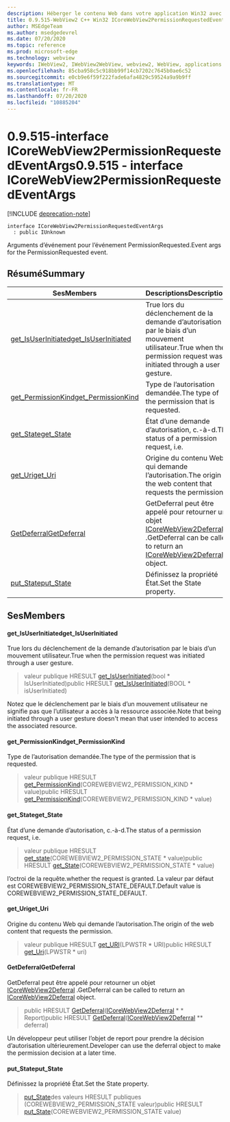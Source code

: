 ```yaml
---
description: Héberger le contenu Web dans votre application Win32 avec le contrôle Microsoft Edge WebView2
title: 0.9.515-WebView2 C++ Win32 ICoreWebView2PermissionRequestedEventArgs
author: MSEdgeTeam
ms.author: msedgedevrel
ms.date: 07/20/2020
ms.topic: reference
ms.prod: microsoft-edge
ms.technology: webview
keywords: IWebView2, IWebView2WebView, webview2, WebView, applications Win32, Win32, Edge, ICoreWebView2, ICoreWebView2Controller, contrôle de navigateur, html Edge
ms.openlocfilehash: 85cba958c5c918bb99f14cb7202c7645b0ae6c52
ms.sourcegitcommit: e0cb9e6f59f222fade6afa4829c59524a9a9b9ff
ms.translationtype: MT
ms.contentlocale: fr-FR
ms.lasthandoff: 07/20/2020
ms.locfileid: "10885204"
---
```

# <span data-ttu-id="587b4-104">0.9.515-interface ICoreWebView2PermissionRequestedEventArgs</span><span class="sxs-lookup"><span data-stu-id="587b4-104">0.9.515 - interface ICoreWebView2PermissionRequestedEventArgs</span></span> 

[!INCLUDE [deprecation-note](../../includes/deprecation-note.md)]

```
interface ICoreWebView2PermissionRequestedEventArgs
  : public IUnknown
```

<span data-ttu-id="587b4-105">Arguments d’événement pour l’événement PermissionRequested.</span><span class="sxs-lookup"><span data-stu-id="587b4-105">Event args for the PermissionRequested event.</span></span>

## <span data-ttu-id="587b4-106">Résumé</span><span class="sxs-lookup"><span data-stu-id="587b4-106">Summary</span></span>

 <span data-ttu-id="587b4-107">Ses</span><span class="sxs-lookup"><span data-stu-id="587b4-107">Members</span></span>                        | <span data-ttu-id="587b4-108">Descriptions</span><span class="sxs-lookup"><span data-stu-id="587b4-108">Descriptions</span></span>
--------------------------------|---------------------------------------------
[<span data-ttu-id="587b4-109">get_IsUserInitiated</span><span class="sxs-lookup"><span data-stu-id="587b4-109">get_IsUserInitiated</span></span>](#get_isuserinitiated) | <span data-ttu-id="587b4-110">True lors du déclenchement de la demande d’autorisation par le biais d’un mouvement utilisateur.</span><span class="sxs-lookup"><span data-stu-id="587b4-110">True when the permission request was initiated through a user gesture.</span></span>
[<span data-ttu-id="587b4-111">get_PermissionKind</span><span class="sxs-lookup"><span data-stu-id="587b4-111">get_PermissionKind</span></span>](#get_permissionkind) | <span data-ttu-id="587b4-112">Type de l’autorisation demandée.</span><span class="sxs-lookup"><span data-stu-id="587b4-112">The type of the permission that is requested.</span></span>
[<span data-ttu-id="587b4-113">get_State</span><span class="sxs-lookup"><span data-stu-id="587b4-113">get_State</span></span>](#get_state) | <span data-ttu-id="587b4-114">État d’une demande d’autorisation, c.-à-d.</span><span class="sxs-lookup"><span data-stu-id="587b4-114">The status of a permission request, i.e.</span></span>
[<span data-ttu-id="587b4-115">get_Uri</span><span class="sxs-lookup"><span data-stu-id="587b4-115">get_Uri</span></span>](#get_uri) | <span data-ttu-id="587b4-116">Origine du contenu Web qui demande l’autorisation.</span><span class="sxs-lookup"><span data-stu-id="587b4-116">The origin of the web content that requests the permission.</span></span>
[<span data-ttu-id="587b4-117">GetDeferral</span><span class="sxs-lookup"><span data-stu-id="587b4-117">GetDeferral</span></span>](#getdeferral) | <span data-ttu-id="587b4-118">GetDeferral peut être appelé pour retourner un objet [ICoreWebView2Deferral](icorewebview2deferral.md) .</span><span class="sxs-lookup"><span data-stu-id="587b4-118">GetDeferral can be called to return an [ICoreWebView2Deferral](icorewebview2deferral.md) object.</span></span>
[<span data-ttu-id="587b4-119">put_State</span><span class="sxs-lookup"><span data-stu-id="587b4-119">put_State</span></span>](#put_state) | <span data-ttu-id="587b4-120">Définissez la propriété État.</span><span class="sxs-lookup"><span data-stu-id="587b4-120">Set the State property.</span></span>

## <span data-ttu-id="587b4-121">Ses</span><span class="sxs-lookup"><span data-stu-id="587b4-121">Members</span></span>

#### <span data-ttu-id="587b4-122">get_IsUserInitiated</span><span class="sxs-lookup"><span data-stu-id="587b4-122">get_IsUserInitiated</span></span> 

<span data-ttu-id="587b4-123">True lors du déclenchement de la demande d’autorisation par le biais d’un mouvement utilisateur.</span><span class="sxs-lookup"><span data-stu-id="587b4-123">True when the permission request was initiated through a user gesture.</span></span>

> <span data-ttu-id="587b4-124">valeur publique HRESULT [get_IsUserInitiated](#get_isuserinitiated)(bool \* IsUserInitiated)</span><span class="sxs-lookup"><span data-stu-id="587b4-124">public HRESULT [get_IsUserInitiated](#get_isuserinitiated)(BOOL \* isUserInitiated)</span></span>

<span data-ttu-id="587b4-125">Notez que le déclenchement par le biais d’un mouvement utilisateur ne signifie pas que l’utilisateur a accès à la ressource associée.</span><span class="sxs-lookup"><span data-stu-id="587b4-125">Note that being initiated through a user gesture doesn't mean that user intended to access the associated resource.</span></span>

#### <span data-ttu-id="587b4-126">get_PermissionKind</span><span class="sxs-lookup"><span data-stu-id="587b4-126">get_PermissionKind</span></span> 

<span data-ttu-id="587b4-127">Type de l’autorisation demandée.</span><span class="sxs-lookup"><span data-stu-id="587b4-127">The type of the permission that is requested.</span></span>

> <span data-ttu-id="587b4-128">valeur publique HRESULT [get_PermissionKind](#get_permissionkind)(COREWEBVIEW2_PERMISSION_KIND \* value)</span><span class="sxs-lookup"><span data-stu-id="587b4-128">public HRESULT [get_PermissionKind](#get_permissionkind)(COREWEBVIEW2_PERMISSION_KIND \* value)</span></span>

#### <span data-ttu-id="587b4-129">get_State</span><span class="sxs-lookup"><span data-stu-id="587b4-129">get_State</span></span> 

<span data-ttu-id="587b4-130">État d’une demande d’autorisation, c.-à-d.</span><span class="sxs-lookup"><span data-stu-id="587b4-130">The status of a permission request, i.e.</span></span>

> <span data-ttu-id="587b4-131">valeur publique HRESULT [get_state](#get_state)(COREWEBVIEW2_PERMISSION_STATE \* value)</span><span class="sxs-lookup"><span data-stu-id="587b4-131">public HRESULT [get_State](#get_state)(COREWEBVIEW2_PERMISSION_STATE \* value)</span></span>

<span data-ttu-id="587b4-132">l’octroi de la requête.</span><span class="sxs-lookup"><span data-stu-id="587b4-132">whether the request is granted.</span></span> <span data-ttu-id="587b4-133">La valeur par défaut est COREWEBVIEW2_PERMISSION_STATE_DEFAULT.</span><span class="sxs-lookup"><span data-stu-id="587b4-133">Default value is COREWEBVIEW2_PERMISSION_STATE_DEFAULT.</span></span>

#### <span data-ttu-id="587b4-134">get_Uri</span><span class="sxs-lookup"><span data-stu-id="587b4-134">get_Uri</span></span> 

<span data-ttu-id="587b4-135">Origine du contenu Web qui demande l’autorisation.</span><span class="sxs-lookup"><span data-stu-id="587b4-135">The origin of the web content that requests the permission.</span></span>

> <span data-ttu-id="587b4-136">valeur publique HRESULT [get_URI](#get_uri)(LPWSTR \* URI)</span><span class="sxs-lookup"><span data-stu-id="587b4-136">public HRESULT [get_Uri](#get_uri)(LPWSTR \* uri)</span></span>

#### <span data-ttu-id="587b4-137">GetDeferral</span><span class="sxs-lookup"><span data-stu-id="587b4-137">GetDeferral</span></span> 

<span data-ttu-id="587b4-138">GetDeferral peut être appelé pour retourner un objet [ICoreWebView2Deferral](icorewebview2deferral.md) .</span><span class="sxs-lookup"><span data-stu-id="587b4-138">GetDeferral can be called to return an [ICoreWebView2Deferral](icorewebview2deferral.md) object.</span></span>

> <span data-ttu-id="587b4-139">public HRESULT [GetDeferral](#getdeferral)([ICoreWebView2Deferral](icorewebview2deferral.md) \* \* Report)</span><span class="sxs-lookup"><span data-stu-id="587b4-139">public HRESULT [GetDeferral](#getdeferral)([ICoreWebView2Deferral](icorewebview2deferral.md) \*\* deferral)</span></span>

<span data-ttu-id="587b4-140">Un développeur peut utiliser l’objet de report pour prendre la décision d’autorisation ultérieurement.</span><span class="sxs-lookup"><span data-stu-id="587b4-140">Developer can use the deferral object to make the permission decision at a later time.</span></span>

#### <span data-ttu-id="587b4-141">put_State</span><span class="sxs-lookup"><span data-stu-id="587b4-141">put_State</span></span> 

<span data-ttu-id="587b4-142">Définissez la propriété État.</span><span class="sxs-lookup"><span data-stu-id="587b4-142">Set the State property.</span></span>

> <span data-ttu-id="587b4-143">[put_State](#put_state)des valeurs HRESULT publiques (COREWEBVIEW2_PERMISSION_STATE valeur)</span><span class="sxs-lookup"><span data-stu-id="587b4-143">public HRESULT [put_State](#put_state)(COREWEBVIEW2_PERMISSION_STATE value)</span></span>

